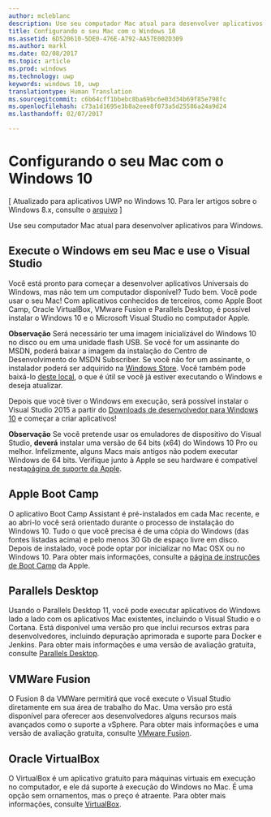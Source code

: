 ```yaml
---
author: mcleblanc
description: Use seu computador Mac atual para desenvolver aplicativos para Windows.
title: Configurando o seu Mac com o Windows 10
ms.assetid: 6D520610-5DE0-476E-A792-AA57E002D309
ms.author: markl
ms.date: 02/08/2017
ms.topic: article
ms.prod: windows
ms.technology: uwp
keywords: windows 10, uwp
translationtype: Human Translation
ms.sourcegitcommit: c6b64cff1bbebc8ba69bc6e03d34b69f85e798fc
ms.openlocfilehash: c73a1d1695e3b8a2eee8f073a5d25586a24a9d24
ms.lasthandoff: 02/07/2017

---
```


# <a name="setting-up-your-mac-with-windows-10"></a>Configurando o seu Mac com o Windows 10

\[ Atualizado para aplicativos UWP no Windows 10. Para ler artigos sobre o Windows 8.x, consulte o [arquivo](http://go.microsoft.com/fwlink/p/?linkid=619132) \]

Use seu computador Mac atual para desenvolver aplicativos para Windows.

## <a name="run-windows-on-your-mac-and-use-visual-studio"></a>Execute o Windows em seu Mac e use o Visual Studio

Você está pronto para começar a desenvolver aplicativos Universais do Windows, mas não tem um computador disponível? Tudo bem. Você pode usar o seu Mac! Com aplicativos conhecidos de terceiros, como Apple Boot Camp, Oracle VirtualBox, VMware Fusion e Parallels Desktop, é possível instalar o Windows 10 e o Microsoft Visual Studio no computador Apple.

**Observação**  Será necessário ter uma imagem inicializável do Windows 10 no disco ou em uma unidade flash USB. Se você for um assinante do MSDN, poderá baixar a imagem da instalação do Centro de Desenvolvimento do MSDN Subscriber. Se você não for um assinante, o instalador poderá ser adquirido na [Windows Store](http://apps.microsoft.com/windows/app). Você também pode baixá-lo [deste local](http://go.microsoft.com/fwlink/?LinkId=623906), o que é útil se você já estiver executando o Windows e deseja atualizar.

Depois que você tiver o Windows em execução, será possível instalar o Visual Studio 2015 a partir do [Downloads de desenvolvedor para Windows 10](https://developer.microsoft.com/en-us/windows/downloads) e começar a criar aplicativos!

**Observação**  Se você pretende usar os emuladores de dispositivo do Visual Studio, **deverá** instalar uma versão de 64 bits (x64) do Windows 10 Pro ou melhor. Infelizmente, alguns Macs mais antigos não podem executar Windows de 64 bits. Verifique junto à Apple se seu hardware é compatível nesta[página de suporte da Apple](http://go.microsoft.com/fwlink/p/?LinkID=397959).

## <a name="apple-boot-camp"></a>Apple Boot Camp

O aplicativo Boot Camp Assistant é pré-instalados em cada Mac recente, e ao abri-lo você será orientado durante o processo de instalação do Windows 10. Tudo o que você precisa é de uma cópia do Windows (das fontes listadas acima) e pelo menos 30 Gb de espaço livre em disco. Depois de instalado, você pode optar por inicializar no Mac OSX ou no Windows 10. Para obter mais informações, consulte a [página de instruções de Boot Camp](http://go.microsoft.com/fwlink/?LinkId=623912) da Apple.

## <a name="parallels-desktop"></a>Parallels Desktop

Usando o Parallels Desktop 11, você pode executar aplicativos do Windows lado a lado com os aplicativos Mac existentes, incluindo o Visual Studio e o Cortana. Está disponível uma versão pro que inclui recursos extras para desenvolvedores, incluindo depuração aprimorada e suporte para Docker e Jenkins. Para obter mais informações e uma versão de avaliação gratuita, consulte [Parallels Desktop](http://go.microsoft.com/fwlink/p/?LinkId=281827).

## <a name="vmware-fusion"></a>VMWare Fusion

O Fusion 8 da VMWare permitirá que você execute o Visual Studio diretamente em sua área de trabalho do Mac. Uma versão pro está disponível para oferecer aos desenvolvedores alguns recursos mais avançados como o suporte a vSphere. Para obter mais informações e uma versão de avaliação gratuita, consulte [VMware Fusion](http://go.microsoft.com/fwlink/p/?LinkId=281826).

## <a name="oracle-virtualbox"></a>Oracle VirtualBox

O VirtualBox é um aplicativo gratuito para máquinas virtuais em execução no computador, e ele dá suporte à execução do Windows no Mac. É uma opção sem ornamentos, mas o preço é atraente. Para obter mais informações, consulte [VirtualBox](http://go.microsoft.com/fwlink/p/?LinkId=280599).


